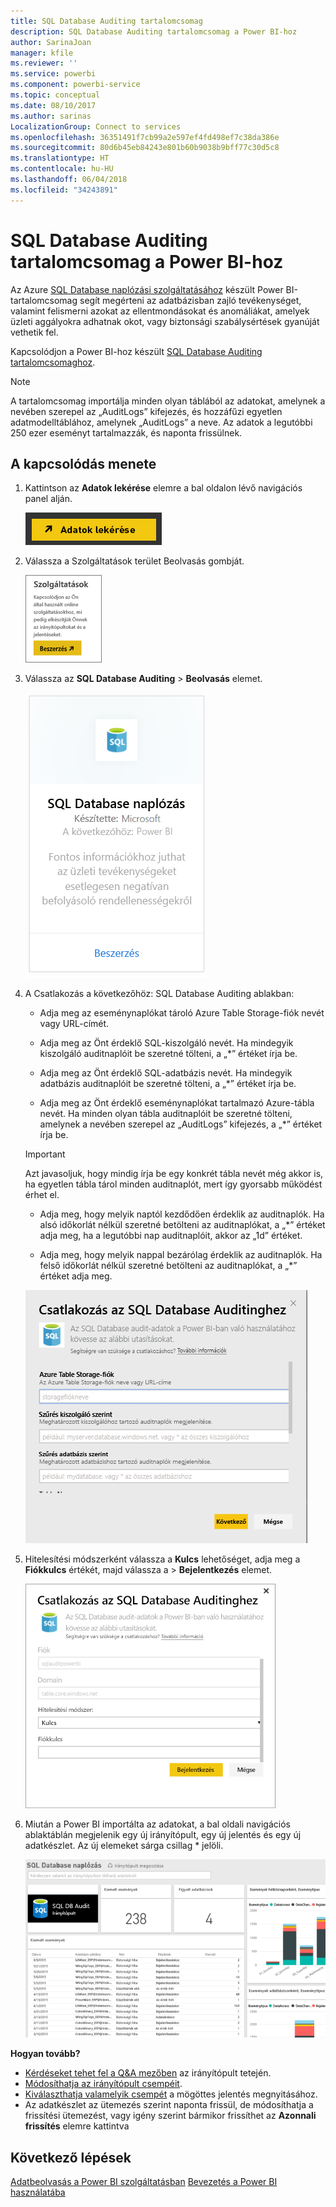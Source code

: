 ```yaml
---
title: SQL Database Auditing tartalomcsomag
description: SQL Database Auditing tartalomcsomag a Power BI-hoz
author: SarinaJoan
manager: kfile
ms.reviewer: ''
ms.service: powerbi
ms.component: powerbi-service
ms.topic: conceptual
ms.date: 08/10/2017
ms.author: sarinas
LocalizationGroup: Connect to services
ms.openlocfilehash: 36351491f7cb99a2e597ef4fd498ef7c38da386e
ms.sourcegitcommit: 80d6b45eb84243e801b60b9038b9bff77c30d5c8
ms.translationtype: HT
ms.contentlocale: hu-HU
ms.lasthandoff: 06/04/2018
ms.locfileid: "34243891"
---
```

# <a name="sql-database-auditing-content-pack-for-power-bi"></a>SQL Database Auditing tartalomcsomag a Power BI-hoz
Az Azure [SQL Database naplózási szolgáltatásához](http://azure.microsoft.com/documentation/articles/sql-database-auditing-get-started/) készült Power BI-tartalomcsomag segít megérteni az adatbázisban zajló tevékenységet, valamint felismerni azokat az ellentmondásokat és anomáliákat, amelyek üzleti aggályokra adhatnak okot, vagy biztonsági szabálysértések gyanúját vethetik fel. 

Kapcsolódjon a Power BI-hoz készült [SQL Database Auditing tartalomcsomaghoz](https://app.powerbi.com/getdata/services/sql-db-auditing).

>[!NOTE]
>A tartalomcsomag importálja minden olyan táblából az adatokat, amelynek a nevében szerepel az „AuditLogs” kifejezés, és hozzáfűzi egyetlen adatmodelltáblához, amelynek „AuditLogs” a neve. Az adatok a legutóbbi 250 ezer eseményt tartalmazzák, és naponta frissülnek.

## <a name="how-to-connect"></a>A kapcsolódás menete
1. Kattintson az **Adatok lekérése** elemre a bal oldalon lévő navigációs panel alján.
   
   ![](media/service-connect-to-azure-sql-database-auditing/pbi_getdata.png) 
2. Válassza a Szolgáltatások terület Beolvasás gombját.
   
   ![](media/service-connect-to-azure-sql-database-auditing/pbi_getservices.png) 
3. Válassza az **SQL Database Auditing** \> **Beolvasás** elemet.
   
   ![](media/service-connect-to-azure-sql-database-auditing/sqldbaudit.png)
4. A Csatlakozás a következőhöz: SQL Database Auditing ablakban:
   
   - Adja meg az eseménynaplókat tároló Azure Table Storage-fiók nevét vagy URL-címét.
   
   - Adja meg az Önt érdeklő SQL-kiszolgáló nevét. Ha mindegyik kiszolgáló auditnaplóit be szeretné tölteni, a „\*” értéket írja be.
   
   - Adja meg az Önt érdeklő SQL-adatbázis nevét. Ha mindegyik adatbázis auditnaplóit be szeretné tölteni, a „\*” értéket írja be.
   
   - Adja meg az Önt érdeklő eseménynaplókat tartalmazó Azure-tábla nevét. Ha minden olyan tábla auditnaplóit be szeretné tölteni, amelynek a nevében szerepel az „AuditLogs” kifejezés, a „\*” értéket írja be.
   
   >[!IMPORTANT]
   >Azt javasoljuk, hogy mindig írja be egy konkrét tábla nevét még akkor is, ha egyetlen tábla tárol minden auditnaplót, mert így gyorsabb működést érhet el.
   
   - Adja meg, hogy melyik naptól kezdődően érdeklik az auditnaplók. Ha alsó időkorlát nélkül szeretné betölteni az auditnaplókat, a „\*” értéket adja meg, ha a legutóbbi nap auditnaplóit, akkor az „1d” értéket.
   
   - Adja meg, hogy melyik nappal bezárólag érdeklik az auditnaplók. Ha felső időkorlát nélkül szeretné betölteni az auditnaplókat, a „\*” értéket adja meg.
   
   ![](media/service-connect-to-azure-sql-database-auditing/dbauditing_param.png)
5. Hitelesítési módszerként válassza a **Kulcs** lehetőséget, adja meg a **Fiókkulcs** értékét, majd válassza a \> **Bejelentkezés** elemet.
   
   ![](media/service-connect-to-azure-sql-database-auditing/pbi_sqlauditing3.png)
6. Miután a Power BI importálta az adatokat, a bal oldali navigációs ablaktáblán megjelenik egy új irányítópult, egy új jelentés és egy új adatkészlet. Az új elemeket sárga csillag \* jelöli.
   
   ![](media/service-connect-to-azure-sql-database-auditing/pbi_sqldbauditingnewdash.png)

**Hogyan tovább?**

* [Kérdéseket tehet fel a Q&A mezőben](power-bi-q-and-a.md) az irányítópult tetején.
* [Módosíthatja az irányítópult csempéit](service-dashboard-edit-tile.md).
* [Kiválaszthatja valamelyik csempét](service-dashboard-tiles.md) a mögöttes jelentés megnyitásához.
* Az adatkészlet az ütemezés szerint naponta frissül, de módosíthatja a frissítési ütemezést, vagy igény szerint bármikor frissíthet az **Azonnali frissítés** elemre kattintva

## <a name="next-steps"></a>Következő lépések
[Adatbeolvasás a Power BI szolgáltatásban](service-get-data.md)
[Bevezetés a Power BI használatába](service-get-started.md)
